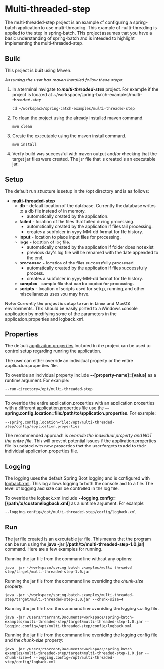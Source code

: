 # Multi-threaded-step
The multi-threaded-step project is an example of configuring a spring-batch application to use multi-threading. This example of multi-threading is applied to the step in spring-batch. This project assumes that you have a basic understanding of spring-batch and is intended to highlight implementing the multi-threaded-step. 

## Build
This project is built using Maven. 

*Assuming the user has maven installed follow these steps:*

1. In a terminal navigate to ***multi-threaded-step*** project. For example if the project is located at ~/workspace/spring-batch-examples/multi-threaded-step
   
   ```
   cd ~/workspace/spring-batch-examples/multi-threaded-step
   ```
2. To clean the project using the already installed maven command.
   
   ```
   mvn clean
   ```
3. Create the executable using the maven install command.
   
   ```
   mvn install
   ```
4. Verify build was successful with maven output and/or checking that the target jar files were created. The jar file that is created is an executable jar.

## Setup
The default run structure is setup in the /opt directory and is as follows:

* **multi-threaded-step**
  * **db** - default location of the database. Currently the database writes to a db file instead of in memory.
    * automatically created by the application.
  * **failed** - location of the files that failed during processing.
    * automatically created by the application if files fail processing.
    * creates a subfolder in yyyy-MM-dd format for file history.
  * **input** - location to place input files for processing.
  * **logs** - location of log file.
    * automatically created by the application if folder does not exist
    * previous day's log file will be renamed with the date appended to the end.
  * **processed** - location of the files successfully processed.
    * automatically created by the application if files successfully process.
    * creates a subfolder in yyyy-MM-dd format for file history.
  * **samples** - sample file that can be copied for processing.
  * **scripts** - location of scripts used for setup, running, and other miscellaneous uses you may have.

Note: Currently the project is setup to run in Linux and MacOS environments. This should be easily ported to a Windows console application by modifying some of the parameters in the application.properties and logback.xml.

## Properties
The default [application.properties](./src/main/resources/application.properties) included in the project can be used to control setup regarding running the application.

The user can either override an individual property or the entire application.properties file.

To override an individual property include **--[property-name]=[value]** as a runtime argument. For example:
```
--run-directory=/opt/multi-threaded-step
```

______

To override the entire application.properties with an application properties with a different application.properties file use the **--spring.config.location=file:/path/to/application.properties**. For example:
```
--spring.config.location=file:/opt/multi-threaded-step/config/application.properties
```

The recommended approach is *override the individual property and NOT the entire file*. This will prevent potential issues if the application.properties file is updated with new properties that the user forgets to add to their individual application.properties file.

## Logging
The logging uses the default Spring Boot logging and is configured with [logback.xml](./src/main/resources/logback.xml). This log allows logging to both the console and to a file. The level of logging and size can be controlled in the log file.

To override the logback.xml include **--logging.config=[/path/to/custom/logback.xml]** as a runtime argument. For example:
```
--logging.config=/opt/multi-threaded-step/config/logback.xml
```

## Run

The jar file created is an executable jar file. This means that the program can be run using the **java -jar [/path/to/multi-threaded-step-1.0.jar]** command. Here are a few examples for running.

Running the jar file from the command line without any options:
```
java -jar ~/workspace/spring-batch-examples/multi-threaded-step/target/multi-threaded-step-1.0.jar
```

Running the jar file from the command line overriding the *chunk-size* property:
```
java -jar ~/workspace/spring-batch-examples/multi-threaded-step/target/multi-threaded-step-1.0.jar --chunk-size=4
```

Running the jar file from the command line overriding the logging config file:
```
java -jar /Users/rtarrant/Documents/workspace/spring-batch-examples/multi-threaded-step/target/multi-threaded-step-1.0.jar --logging.config=/opt/multi-threaded-step/config/logback.xml
```

Running the jar file from the command line overriding the logging config file and the *chunk-size* property:
```
java -jar /Users/rtarrant/Documents/workspace/spring-batch-examples/multi-threaded-step/target/multi-threaded-step-1.0.jar --chunk-size=4 --logging.config=/opt/multi-threaded-step/config/logback.xml
```
